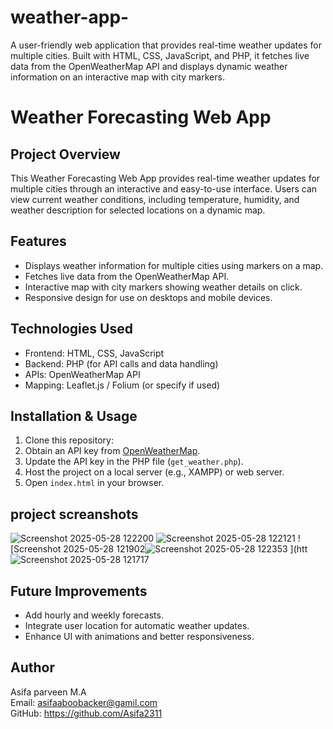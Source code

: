 # weather-app-
A user-friendly web application that provides real-time weather updates for multiple cities. Built with HTML, CSS, JavaScript, and PHP, it fetches live data from the OpenWeatherMap API and displays dynamic weather information on an interactive map with city markers.
# Weather Forecasting Web App

## Project Overview
This Weather Forecasting Web App provides real-time weather updates for multiple cities through an interactive and easy-to-use interface. Users can view current weather conditions, including temperature, humidity, and weather description for selected locations on a dynamic map.

## Features
- Displays weather information for multiple cities using markers on a map.
- Fetches live data from the OpenWeatherMap API.
- Interactive map with city markers showing weather details on click.
- Responsive design for use on desktops and mobile devices.

## Technologies Used
- Frontend: HTML, CSS, JavaScript
- Backend: PHP (for API calls and data handling)
- APIs: OpenWeatherMap API
- Mapping: Leaflet.js / Folium (or specify if used)

## Installation & Usage
1. Clone this repository:
2. Obtain an API key from [OpenWeatherMap](https://openweathermap.org/api).
3. Update the API key in the PHP file (`get_weather.php`).
4. Host the project on a local server (e.g., XAMPP) or web server.
5. Open `index.html` in your browser.

## project screanshots
![Screenshot 2025-05-28 122200](https://github.com/user-attachments/assets/ec1cc5f3-f63b-4c9f-bf87-b053619d0944)
![Screenshot 2025-05-28 122121](https://github.com/user-attachments/assets/c1564d30-66e6-4fef-97ff-53985b93d215)
![Screenshot 2025-05-28 121902![Screenshot 2025-05-28 122353](https://github.com/user-attachments/assets/2e228737-4cc8-4efc-8feb-929851d0aba7)
](htt![Screenshot 2025-05-28 121717](https://github.com/user-attachments/assets/95aec53e-36a6-40f3-ad0a-a7777dd13e7f)

## Future Improvements
- Add hourly and weekly forecasts.  
- Integrate user location for automatic weather updates.  
- Enhance UI with animations and better responsiveness.

## Author
Asifa parveen M.A  
Email: asifaaboobacker@gamil.com   
GitHub: https://github.com/Asifa2311





